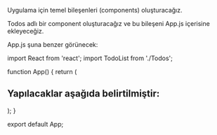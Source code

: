 Uygulama için temel bileşenleri (components) oluşturacağız.

Todos adlı bir component oluşturacağız ve bu bileşeni App.js içerisine ekleyeceğiz.

App.js şuna benzer görünecek:

import React from 'react';
import TodoList from './Todos';

function App() {
  return (
    <div>
      <h2>Yapılacaklar aşağıda belirtilmiştir: </h2>
      <Todos />
    </div>
  );
}

export default App;

